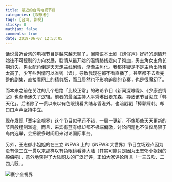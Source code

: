 ```yaml
---
title: 最近的台湾电视节目
categories: [观察者]
tags: [台湾, 影视]
sticky: 0
mathjax: false
comments: true
date: 2019-06-07 12:53:05
---
```


话说最近台湾的电视节目是越来越无聊了。闽南语本土剧《炮仔声》好好的剧情开始往不可控制的方向发展，剧情从最开始的温情路线走向了狗血，男主角女主角长期消失，男女配角倒是天天走主线剧情，渐渐主角化。我都怀疑是不是主角出场费太高了，少写些剧情可以省钱（误）。导致我现在都不看直播了，甚至都不去看完整的剧集，直接看网上的精剪版，而且居然也不影响追剧的节奏，也是很魔幻了。<!-- more -->

而本来之前在关注的几个思路「比较正常」的政论节目《新闻深喉咙》、《少康战情室》也渐渐迷失了逻辑。前者的最强主持人平秀琳出走东森，导致该节目彻底「韩天化」。后者除了一贯以来以有色眼镜看大陆与香港外，也暗戳戳「捧郭踩韩」却口口声声坚持中立。

现在发现「[寰宇全視界](https://www.youtube.com/channel/UCiOR3zQCU-tLza5g1MuqABA)」这个节目似乎还不错，一周一更新，不像那些天天更新的节目般粗制滥造。而且，来宾有蓝有绿却都不极端偏激，讨论问题也不仅仅局限于岛内选举，会把很多时间用来讨论国际事务。

另外，王志郁小姐姐的在三立 iNEWS 上的《iNEWS 大世界》节目立场观点因为没有像三立一贯以来那样以有色眼镜看待大陆（~~其实可能只是因为王志郁小姐姐的颜值吧~~），意外地获得了大陆网友的广泛好评，正如大家评论所言「一三五吹、二四六贬」。

![寰宇全視界](https://yun-1256060851.file.myqcloud.com/images/2019/最近的台湾电视节目/huanyu.jpg!500x)
